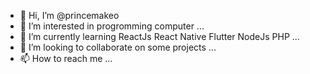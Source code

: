 - 👋 Hi, I’m @princemakeo
- 👀 I’m interested in progromming computer ...
- 🌱 I’m currently learning ReactJs React Native Flutter NodeJs PHP ...
- 💞️ I’m looking to collaborate on some projects ...
- 📫 How to reach me ...

<!---
princemakeo/princemakeo is a ✨ special ✨ repository because its `README.md` (this file) appears on your GitHub profile.
You can click the Preview link to take a look at your changes.
--->
